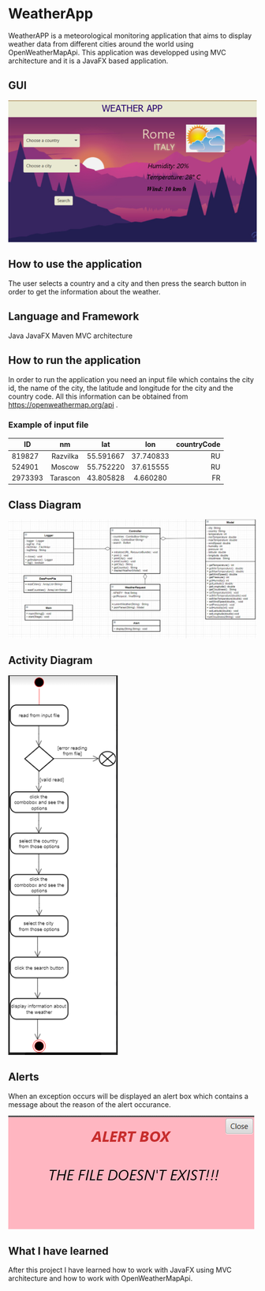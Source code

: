 # WeatherApp

WeatherAPP is a meteorological monitoring application that aims to display weather data from different cities around the world using OpenWeatherMapApi. 
This application was developped using MVC architecture and it is a JavaFX based application.

## GUI


![](/src/main/resources/images/gui.png)

## How to use the application

The user selects a country and a city and then press the search button in order to get the information about the weather.

## Language and Framework

Java
JavaFX
Maven
MVC architecture


## How to run the application

In order to run the application you need an input file which contains the city id, the name of the city, the latitude and longitude for the city and the country code.
All this information can be obtained from https://openweathermap.org/api .

### Example of input file


| ID        | nm         | lat       | lon       |  countryCode |
| --------  |:----------:| :--------:| :--------:| ------------:|
| 819827    | Razvilka   | 55.591667 | 37.740833 |     RU       |
| 524901    | Moscow     | 55.752220 | 37.615555 |     RU       |
| 2973393   | Tarascon   | 43.805828 |  4.660280 |     FR       | 



## Class Diagram

![](/src/main/resources/images/ClassDiagram.jpg)


## Activity Diagram

![](/src/main/resources/images/ActivitiesDiagram.PNG)


## Alerts

When an exception occurs will be displayed an alert box which contains a message about the reason of the alert occurance.

![](/src/main/resources/images/error.png)

## What I have learned

After this project I have learned how to work with JavaFX using MVC architecture and how to work with OpenWeatherMapApi.

